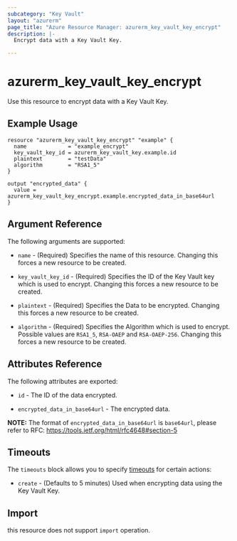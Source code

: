 ```yaml
---
subcategory: "Key Vault"
layout: "azurerm"
page_title: "Azure Resource Manager: azurerm_key_vault_key_encrypt"
description: |-
  Encrypt data with a Key Vault Key.

---
```


# azurerm_key_vault_key_encrypt

Use this resource to encrypt data with a Key Vault Key.

## Example Usage

```hcl
resource "azurerm_key_vault_key_encrypt" "example" {
  name             = "example_encrypt"
  key_vault_key_id = azurerm_key_vault_key.example.id
  plaintext        = "testData"
  algorithm        = "RSA1_5"
}

output "encrypted_data" {
  value = azurerm_key_vault_key_encrypt.example.encrypted_data_in_base64url
}
```

## Argument Reference

The following arguments are supported:

* `name` - (Required) Specifies the name of this resource. Changing this forces a new resource to be created.

* `key_vault_key_id` - (Required) Specifies the ID of the Key Vault key which is used to encrypt. Changing this forces a new resource to be created.

* `plaintext` - (Required) Specifies the Data to be encrypted. Changing this forces a new resource to be created.

* `algorithm` - (Required) Specifies the Algorithm which is used to encrypt. Possible values are `RSA1_5`, `RSA-OAEP` and `RSA-OAEP-256`. Changing this forces a new resource to be created.

## Attributes Reference

The following attributes are exported:

* `id` - The ID of the data encrypted.

* `encrypted_data_in_base64url` - The encrypted data.

**NOTE:** The format of `encrypted_data_in_base64url` is `base64url`, please refer to RFC: https://tools.ietf.org/html/rfc4648#section-5

## Timeouts

The `timeouts` block allows you to specify [timeouts](https://www.terraform.io/docs/configuration/resources.html#timeouts) for certain actions:

* `create` - (Defaults to 5 minutes) Used when encrypting data using the Key Vault Key.

## Import

this resource does not support `import` operation.
